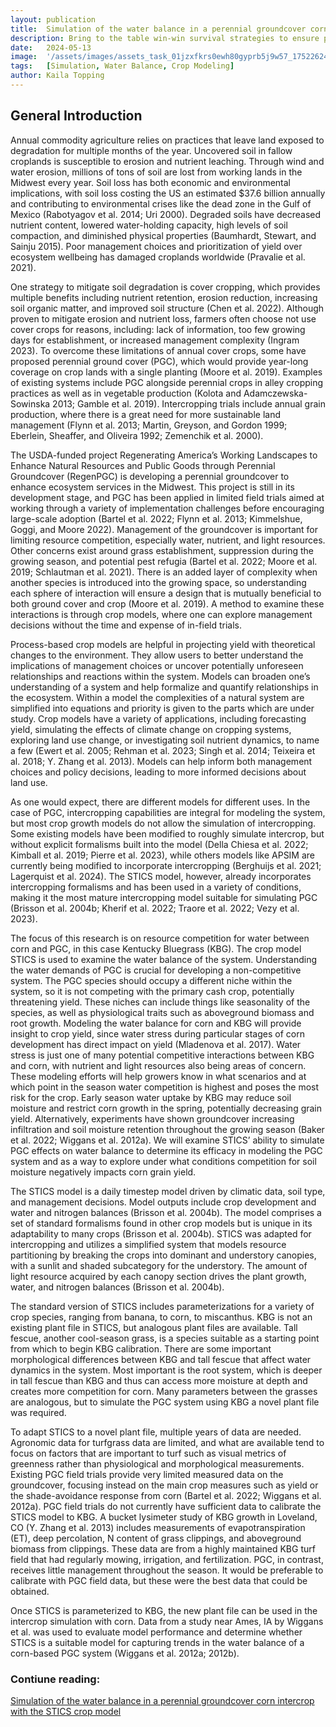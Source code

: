 ```yaml
---
layout: publication
title:  Simulation of the water balance in a perennial groundcover corn intercrop with the STICS crop model 
description: Bring to the table win-win survival strategies to ensure proactive domination. At the end of the day, going forward, a new normal that. Capitalize on low hanging fruit to identify a ballpark value activity to beta test. Override the digital divide with additional.
date:   2024-05-13
image:  '/assets/images/assets_task_01jzxfkrs0ewh80gyprb5j9w57_1752262452_img_0.webp'
tags:   [Simulation, Water Balance, Crop Modeling]
author: Kaila Topping
---
```


## General Introduction 

Annual commodity agriculture relies on practices that leave land exposed to degradation for multiple months of the year. Uncovered soil in fallow croplands is susceptible to erosion and nutrient leaching. Through wind and water erosion, millions of tons of soil are lost from working lands in the Midwest every year. Soil loss has both economic and environmental implications, with soil loss costing the US an estimated $37.6 billion annually and contributing to environmental crises
like the dead zone in the Gulf of Mexico (Rabotyagov et al. 2014; Uri 2000). Degraded soils have decreased nutrient content, lowered water-holding capacity, high levels of soil compaction, and diminished physical properties (Baumhardt, Stewart, and Sainju 2015). Poor management choices and prioritization of yield over ecosystem wellbeing has damaged croplands worldwide (Pravalie et al. 2021).

One strategy to mitigate soil degradation is cover cropping, which provides multiple benefits including nutrient retention, erosion reduction, increasing soil organic matter, and improved soil structure (Chen et al. 2022). Although proven to mitigate erosion and nutrient loss, farmers often choose not use cover crops for reasons, including: lack of information, too few growing days for establishment, or increased management complexity (Ingram 2023). To overcome these limitations of annual cover crops, some have proposed perennial ground cover (PGC), which would provide year-long coverage on crop lands with a single planting (Moore et al. 2019). Examples of existing systems include PGC alongside perennial crops in alley cropping practices as well as in vegetable production (Kolota and Adamczewska-Sowinska 2013; Gamble et al. 2019). Intercropping trials include annual grain production, where there is a great need for more sustainable land management (Flynn et al. 2013; Martin, Greyson, and Gordon 1999; Eberlein, Sheaffer, and Oliveira 1992; Zemenchik et al. 2000).

The USDA-funded project Regenerating America’s Working Landscapes to Enhance Natural Resources and Public Goods through Perennial Groundcover (RegenPGC) is developing a perennial groundcover to enhance ecosystem services in the Midwest. This project is still in its development stage, and PGC has been applied in limited field trials aimed at working through a variety of implementation challenges before encouraging large-scale adoption (Bartel et al. 2022; Flynn et al. 2013; Kimmelshue, Goggi, and Moore 2022). Management of the groundcover is important for limiting resource competition, especially water, nutrient, and light resources. Other concerns exist around grass establishment, suppression during the growing season, and potential pest refugia (Bartel et al. 2022; Moore et al. 2019; Schlautman et al. 2021). There is an added layer of complexity when another species is introduced into the growing space, so understanding each sphere of interaction will ensure a design that is mutually beneficial to both ground cover and crop (Moore et al. 2019). A method to examine these interactions is through crop models, where one can explore management decisions without the time and expense of in-field trials.

Process-based crop models are helpful in projecting yield with theoretical changes to the environment. They allow users to better understand the implications of management choices or uncover potentially unforeseen relationships and reactions within the system. Models can broaden one’s understanding of a system and help formalize and quantify relationships in the ecosystem. Within a model the complexities of a natural system are simplified into equations and priority is given to the parts which are under study. Crop models have a variety of applications, including forecasting yield, simulating the effects of climate change on cropping systems, exploring land use change, or investigating soil nutrient dynamics, to name a few (Ewert et al. 2005; Rehman et al. 2023; Singh et al. 2014; Teixeira et al. 2018; Y. Zhang et al. 2013). Models can help inform both management choices and policy decisions, leading to more informed decisions about land use.

As one would expect, there are different models for different uses. In the case of PGC, intercropping capabilities are integral for modeling the system, but most crop growth models do not allow the simulation of intercropping. Some existing models have been modified to roughly simulate intercrop, but without explicit formalisms built into the model (Della Chiesa et al. 2022; Kimball et al. 2019; Pierre et al. 2023), while others models like APSIM are currently being modified to incorporate intercropping (Berghuijs et al. 2021; Lagerquist et al. 2024). The STICS model, however, already incorporates intercropping formalisms and has been used in a variety of conditions, making it the most mature intercropping model suitable for simulating PGC (Brisson et al. 2004b; Kherif et al. 2022; Traore et al. 2022; Vezy et al. 2023).

The focus of this research is on resource competition for water between corn and PGC, in this case Kentucky Bluegrass (KBG). The crop model STICS is used to examine the water balance of the system. Understanding the water demands of PGC is crucial for developing a non-competitive system. The PGC species should occupy a different niche within the system, so it is not competing with the primary cash crop, potentially threatening yield. These niches can include things like seasonality of the species, as well as physiological traits such as aboveground biomass and root growth. Modeling the water balance for corn and KBG will provide insight to crop yield, since water stress during particular stages of corn development has direct impact on yield (Mladenova et al. 2017). Water stress is just one of many potential competitive interactions between KBG and corn, with nutrient and light resources also being areas of concern. These modeling efforts will help growers know in what scenarios and at which point in the season water competition is highest and poses the most risk for the crop. Early season water uptake by KBG may reduce soil moisture and restrict corn growth in the spring, potentially decreasing grain yield. Alternatively, experiments have shown groundcover increasing infiltration and soil moisture retention throughout the growing season (Baker et al. 2022; Wiggans et al. 2012a). We will examine STICS’ ability to simulate PGC effects on water balance to determine its efficacy in modeling the PGC system and as a way to explore under what conditions competition for soil moisture negatively impacts corn grain yield.

The STICS model is a daily timestep model driven by climatic data, soil type, and management decisions. Model outputs include crop development and water and nitrogen balances (Brisson et al. 2004b). The model comprises a set of standard formalisms found in other crop models but is unique in its adaptability to many crops (Brisson et al. 2004b). STICS was adapted for intercropping and utilizes a simplified system that models resource partitioning by breaking the crops into dominant and understory canopies, with a sunlit and shaded subcategory for the understory. The amount of light resource acquired by each canopy section drives the plant growth, water, and nitrogen balances (Brisson et al. 2004b).

The standard version of STICS includes parameterizations for a variety of crop species, ranging from banana, to corn, to miscanthus. KBG is not an existing plant file in STICS, but analogous plant files are available. Tall fescue, another cool-season grass, is a species suitable as a starting point from which to begin KBG calibration. There are some important morphological differences between KBG and tall fescue that affect water dynamics in the system. Most important is the root system, which is deeper in tall fescue than KBG and thus can access more moisture at depth and creates more competition for corn. Many parameters between the grasses are analogous, but to simulate the PGC system using KBG a novel plant file was required.

To adapt STICS to a novel plant file, multiple years of data are needed. Agronomic data for turfgrass data are limited, and what are available tend to focus on factors that are important to turf such as visual metrics of greenness rather than physiological and morphological measurements. Existing PGC field trials provide very limited measured data on the groundcover, focusing instead on the main crop measures such as yield or the shade-avoidance response from corn (Bartel et al. 2022; Wiggans et al. 2012a). PGC field trials do not currently have sufficient data to calibrate the STICS model to KBG. A bucket lysimeter study of KBG growth in Loveland, CO (Y. Zhang et al. 2013) includes measurements of evapotranspiration (ET), deep percolation, N content of grass clippings, and aboveground biomass from clippings. These data are from a highly maintained KBG turf field that had regularly mowing, irrigation, and fertilization. PGC, in contrast, receives little management throughout the season. It would be preferable to calibrate with PGC field data, but these were the best data that could be obtained.

Once STICS is parameterized to KBG, the new plant file can be used in the intercrop simulation with corn. Data from a study near Ames, IA by Wiggans et al. was used to evaluate model performance and determine whether STICS is a suitable model for capturing trends in the water balance of a corn-based PGC system (Wiggans et al. 2012a; 2012b).


### Contiune reading:
[Simulation of the water balance in a perennial groundcover corn intercrop with the STICS crop model](https://www.regenpgc.org/wp-content/uploads/2024/05/Topping-Agroecology-Thesis.pdf)